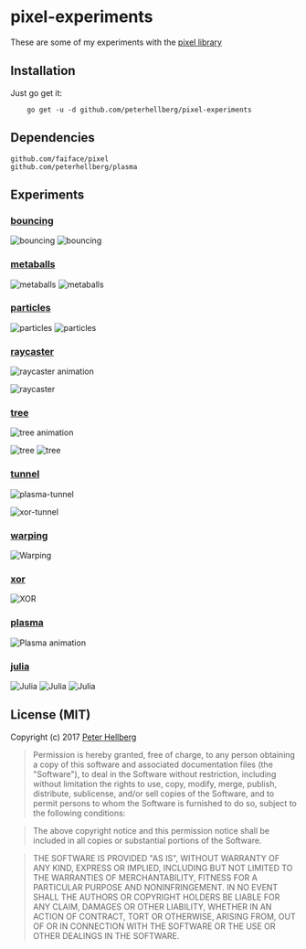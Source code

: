 # pixel-experiments

These are some of my experiments with the [pixel library](https://github.com/faiface/pixel)

## Installation

Just go get it:

		go get -u -d github.com/peterhellberg/pixel-experiments

## Dependencies

```
github.com/faiface/pixel
github.com/peterhellberg/plasma
```

## Experiments

### [bouncing](/bouncing)

![bouncing](https://user-images.githubusercontent.com/565124/32401910-7cd87fb2-c119-11e7-8121-7fb46e5e11a8.gif)
![bouncing](https://user-images.githubusercontent.com/565124/32391018-da783e62-c0d0-11e7-9981-07fcbd946432.gif)

### [metaballs](/metaballs)

![metaballs](https://user-images.githubusercontent.com/565124/31692148-ec0a23a6-b398-11e7-9d04-6f3b1f01393d.gif)
![metaballs](https://user-images.githubusercontent.com/565124/31692972-7575c6a6-b39c-11e7-9de1-1d1c9a04e617.gif)

### [particles](/particles)

![particles](https://user-images.githubusercontent.com/565124/28490620-e47474c4-6ede-11e7-856f-00aa72ca6aa2.gif)
![particles](https://user-images.githubusercontent.com/565124/28492208-29f66672-6eff-11e7-8222-0b25fa9539e6.gif)

### [raycaster](/raycaster)

![raycaster animation](https://user-images.githubusercontent.com/565124/31828029-798e6620-b5b9-11e7-96b7-fda540755745.gif)

![raycaster](https://user-images.githubusercontent.com/565124/31826180-a464ef40-b5b4-11e7-9b74-57d2b67b29b4.png)

### [tree](/tree)

![tree animation](https://user-images.githubusercontent.com/565124/29730798-1aae495c-89e2-11e7-8071-3359f3c74088.gif)

![tree](https://user-images.githubusercontent.com/565124/29733012-84136aa4-89eb-11e7-98a7-7f60b7ba6399.png)
![tree](https://user-images.githubusercontent.com/565124/29735431-36e99682-89f9-11e7-9027-99a0f06b0ff1.png)

### [tunnel](/tunnel)

![plasma-tunnel](https://cloud.githubusercontent.com/assets/565124/25528930/48bc195c-2c20-11e7-8db8-d3b01b4a8903.gif)

![xor-tunnel](https://cloud.githubusercontent.com/assets/565124/25475885/8f018e6c-2b38-11e7-9a9e-9ca281f99c1b.png)

### [warping](/warping)

![Warping](https://user-images.githubusercontent.com/565124/30237177-f138eed2-952c-11e7-9a13-02319e8d18aa.png)

### [xor](/xor.go)

![XOR](https://assets.c7.se/screenshots/xor-20170426-001349.png)

### [plasma](/plasma.go)

![Plasma animation](http://assets.c7.se/viz/plasma-progress-010.gif)

### [julia](/julia.go)

![Julia](https://user-images.githubusercontent.com/565124/27253135-194ee39a-536f-11e7-9a0e-23dc3f71f994.gif)
![Julia](https://user-images.githubusercontent.com/565124/27253145-36513b8c-536f-11e7-9de4-713777101881.png)
![Julia](https://user-images.githubusercontent.com/565124/27253409-6892a63a-5374-11e7-8887-4d090c18e107.png)

## License (MIT)

Copyright (c) 2017 [Peter Hellberg](https://c7.se/)

> Permission is hereby granted, free of charge, to any person obtaining
> a copy of this software and associated documentation files (the
> "Software"), to deal in the Software without restriction, including
> without limitation the rights to use, copy, modify, merge, publish,
> distribute, sublicense, and/or sell copies of the Software, and to
> permit persons to whom the Software is furnished to do so, subject to
> the following conditions:

> The above copyright notice and this permission notice shall be
> included in all copies or substantial portions of the Software.

> THE SOFTWARE IS PROVIDED "AS IS", WITHOUT WARRANTY OF ANY KIND,
> EXPRESS OR IMPLIED, INCLUDING BUT NOT LIMITED TO THE WARRANTIES OF
> MERCHANTABILITY, FITNESS FOR A PARTICULAR PURPOSE AND
> NONINFRINGEMENT. IN NO EVENT SHALL THE AUTHORS OR COPYRIGHT HOLDERS BE
> LIABLE FOR ANY CLAIM, DAMAGES OR OTHER LIABILITY, WHETHER IN AN ACTION
> OF CONTRACT, TORT OR OTHERWISE, ARISING FROM, OUT OF OR IN CONNECTION
> WITH THE SOFTWARE OR THE USE OR OTHER DEALINGS IN THE SOFTWARE.
